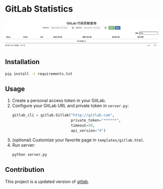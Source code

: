 # GitLab Statistics

![](./images/page.png)

## Installation
```bash
pip install -r requirements.txt
```

## Usage
1. Create a personal access token in your GitLab.
2. Configure your GitLab URL and private token in `server.py`:
    ```py
    gitlab_cli = gitlab.Gitlab("http://gitlab.com",
                               private_token="******",
                               timeout=50,
                               api_version="4")
    ```
3. (optional) Customize your favorite page in `templates/gitlab.html`.
4. Run server:
    ```bash
    python server.py
    ```

## Contribution
This project is a updated version of [gitlab](https://github.com/xiaoyaolaotou/gitlab).
